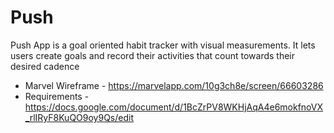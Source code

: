 # Push

Push App is a goal oriented habit tracker with visual measurements. It lets users create goals and record their activities that count towards their desired cadence

- Marvel Wireframe - https://marvelapp.com/10g3ch8e/screen/66603286
- Requirements - https://docs.google.com/document/d/1BcZrPV8WKHjAqA4e6mokfnoVX_rlIRyF8KuQO9oy9Qs/edit
